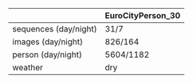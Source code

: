 |                       | EuroCityPerson_30   |
|:----------------------|:--------------------|
| sequences (day/night) | 31/7                |
| images (day/night)    | 826/164             |
| person (day/night)    | 5604/1182           |
| weather               | dry                 |